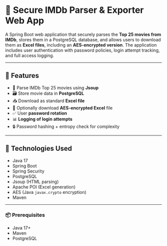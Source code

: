 # 🔐 Secure IMDb Parser & Exporter Web App

A Spring Boot web application that securely parses the **Top 25 movies from IMDb**, stores them in a PostgreSQL database, and allows users to download them as **Excel files**, including an **AES-encrypted version**. The application includes user authentication with password policies, login attempt tracking, and full access logging.

---

## 🚀 Features

- 🔎 Parse IMDb Top 25 movies using **Jsoup**
- 🗃️ Store movie data in **PostgreSQL**
- 📥 Download as standard **Excel file**
- 🔐 Optionally download **AES-encrypted Excel** file
- ✅ User **password rotation**
- 📊 **Logging of login attempts** 
- 🔒 Password hashing + entropy check for complexity

---

## 🧠 Technologies Used

- Java 17
- Spring Boot
- Spring Security
- PostgreSQL
- Jsoup (HTML parsing)
- Apache POI (Excel generation)
- AES (Java `javax.crypto` encryption)
- Maven

---

### 📦 Prerequisites

- Java 17+
- Maven
- PostgreSQL
